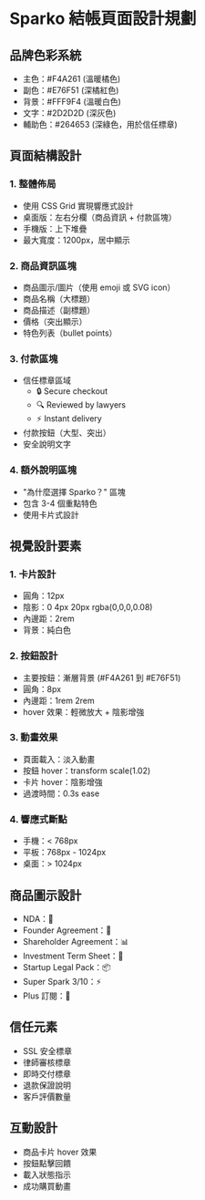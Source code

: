 # Sparko 結帳頁面設計規劃

## 品牌色彩系統
- 主色：#F4A261 (溫暖橘色)
- 副色：#E76F51 (深橘紅色)
- 背景：#FFF9F4 (溫暖白色)
- 文字：#2D2D2D (深灰色)
- 輔助色：#264653 (深綠色，用於信任標章)

## 頁面結構設計

### 1. 整體佈局
- 使用 CSS Grid 實現響應式設計
- 桌面版：左右分欄（商品資訊 + 付款區塊）
- 手機版：上下堆疊
- 最大寬度：1200px，居中顯示

### 2. 商品資訊區塊
- 商品圖示/圖片（使用 emoji 或 SVG icon）
- 商品名稱（大標題）
- 商品描述（副標題）
- 價格（突出顯示）
- 特色列表（bullet points）

### 3. 付款區塊
- 信任標章區域
  - 🔒 Secure checkout
  - 🔍 Reviewed by lawyers
  - ⚡ Instant delivery
- 付款按鈕（大型、突出）
- 安全說明文字

### 4. 額外說明區塊
- "為什麼選擇 Sparko？" 區塊
- 包含 3-4 個重點特色
- 使用卡片式設計

## 視覺設計要素

### 1. 卡片設計
- 圓角：12px
- 陰影：0 4px 20px rgba(0,0,0,0.08)
- 內邊距：2rem
- 背景：純白色

### 2. 按鈕設計
- 主要按鈕：漸層背景 (#F4A261 到 #E76F51)
- 圓角：8px
- 內邊距：1rem 2rem
- hover 效果：輕微放大 + 陰影增強

### 3. 動畫效果
- 頁面載入：淡入動畫
- 按鈕 hover：transform scale(1.02)
- 卡片 hover：陰影增強
- 過渡時間：0.3s ease

### 4. 響應式斷點
- 手機：< 768px
- 平板：768px - 1024px
- 桌面：> 1024px

## 商品圖示設計
- NDA：📄
- Founder Agreement：🤝
- Shareholder Agreement：📊
- Investment Term Sheet：💼
- Startup Legal Pack：📦
- Super Spark 3/10：⚡
- Plus 訂閱：👑

## 信任元素
- SSL 安全標章
- 律師審核標章
- 即時交付標章
- 退款保證說明
- 客戶評價數量

## 互動設計
- 商品卡片 hover 效果
- 按鈕點擊回饋
- 載入狀態指示
- 成功購買動畫

